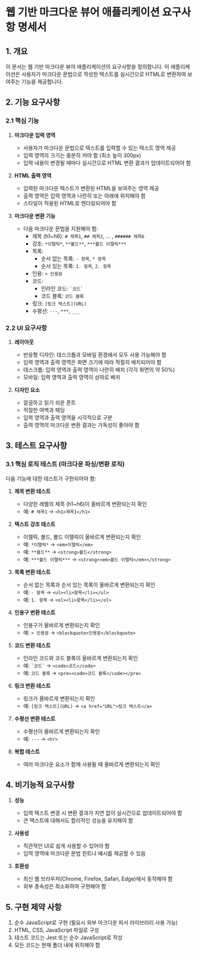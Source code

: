 # 웹 기반 마크다운 뷰어 애플리케이션 요구사항 명세서

## 1. 개요

이 문서는 웹 기반 마크다운 뷰어 애플리케이션의 요구사항을 정의합니다. 이 애플리케이션은 사용자가 마크다운 문법으로 작성한 텍스트를 실시간으로 HTML로 변환하여 보여주는 기능을 제공합니다.

## 2. 기능 요구사항

### 2.1 핵심 기능

1. **마크다운 입력 영역**
   - 사용자가 마크다운 문법으로 텍스트를 입력할 수 있는 텍스트 영역 제공
   - 입력 영역의 크기는 충분히 커야 함 (최소 높이 300px)
   - 입력 내용이 변경될 때마다 실시간으로 HTML 변환 결과가 업데이트되어야 함

2. **HTML 출력 영역**
   - 입력된 마크다운 텍스트가 변환된 HTML을 보여주는 영역 제공
   - 출력 영역은 입력 영역과 나란히 또는 아래에 위치해야 함
   - 스타일이 적용된 HTML로 렌더링되어야 함

3. **마크다운 변환 기능**
   - 다음 마크다운 문법을 지원해야 함:
     - 제목 (h1~h6): `# 제목1`, `## 제목2`, ... , `###### 제목6`
     - 강조: `*이탤릭*`, `**볼드**`, `***볼드 이탤릭***`
     - 목록: 
       - 순서 없는 목록: `- 항목`, `* 항목`
       - 순서 있는 목록: `1. 항목`, `2. 항목`
     - 인용: `> 인용문`
     - 코드: 
       - 인라인 코드: `` `코드` ``
       - 코드 블록: ````코드 블록````
     - 링크: `[링크 텍스트](URL)`
     - 수평선: `---`, `***`, `___`

### 2.2 UI 요구사항

1. **레이아웃**
   - 반응형 디자인: 데스크톱과 모바일 환경에서 모두 사용 가능해야 함
   - 입력 영역과 출력 영역은 화면 크기에 따라 적절히 배치되어야 함
   - 데스크톱: 입력 영역과 출력 영역이 나란히 배치 (각각 화면의 약 50%)
   - 모바일: 입력 영역과 출력 영역이 상하로 배치

2. **디자인 요소**
   - 깔끔하고 읽기 쉬운 폰트
   - 적절한 여백과 패딩
   - 입력 영역과 출력 영역을 시각적으로 구분
   - 출력 영역의 마크다운 변환 결과는 가독성이 좋아야 함

## 3. 테스트 요구사항

### 3.1 핵심 로직 테스트 (마크다운 파싱/변환 로직)

다음 기능에 대한 테스트가 구현되어야 함:

1. **제목 변환 테스트**
   - 다양한 레벨의 제목 (h1~h6)이 올바르게 변환되는지 확인
   - 예: `# 제목1` → `<h1>제목1</h1>`

2. **텍스트 강조 테스트**
   - 이탤릭, 볼드, 볼드 이탤릭이 올바르게 변환되는지 확인
   - 예: `*이탤릭*` → `<em>이탤릭</em>`
   - 예: `**볼드**` → `<strong>볼드</strong>`
   - 예: `***볼드 이탤릭***` → `<strong><em>볼드 이탤릭</em></strong>`

3. **목록 변환 테스트**
   - 순서 없는 목록과 순서 있는 목록이 올바르게 변환되는지 확인
   - 예: `- 항목` → `<ul><li>항목</li></ul>`
   - 예: `1. 항목` → `<ol><li>항목</li></ol>`

4. **인용구 변환 테스트**
   - 인용구가 올바르게 변환되는지 확인
   - 예: `> 인용문` → `<blockquote>인용문</blockquote>`

5. **코드 변환 테스트**
   - 인라인 코드와 코드 블록이 올바르게 변환되는지 확인
   - 예: `` `코드` `` → `<code>코드</code>`
   - 예: ````코드 블록```` → `<pre><code>코드 블록</code></pre>`

6. **링크 변환 테스트**
   - 링크가 올바르게 변환되는지 확인
   - 예: `[링크 텍스트](URL)` → `<a href="URL">링크 텍스트</a>`

7. **수평선 변환 테스트**
   - 수평선이 올바르게 변환되는지 확인
   - 예: `---` → `<hr>`

8. **복합 테스트**
   - 여러 마크다운 요소가 함께 사용될 때 올바르게 변환되는지 확인

## 4. 비기능적 요구사항

1. **성능**
   - 입력 텍스트 변경 시 변환 결과가 지연 없이 실시간으로 업데이트되어야 함
   - 큰 텍스트에 대해서도 합리적인 성능을 유지해야 함

2. **사용성**
   - 직관적인 UI로 쉽게 사용할 수 있어야 함
   - 입력 영역에 마크다운 문법 힌트나 예시를 제공할 수 있음

3. **호환성**
   - 최신 웹 브라우저(Chrome, Firefox, Safari, Edge)에서 동작해야 함
   - 외부 종속성은 최소화하여 구현해야 함

## 5. 구현 제약 사항

1. 순수 JavaScript로 구현 (필요시 외부 마크다운 파서 라이브러리 사용 가능)
2. HTML, CSS, JavaScript 파일로 구성
3. 테스트 코드는 Jest 또는 순수 JavaScript로 작성
4. 모든 코드는 현재 폴더 내에 위치해야 함 